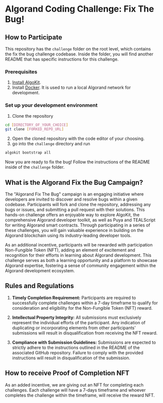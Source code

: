 # Algorand Coding Challenge: Fix The Bug!

## How to Participate

This repository has the `challenge` folder on the root level, which contains the fix the bug challenge codebase. Inside the folder, you will find another README that has specific instructions for this challenge.  

### Prerequisites

1. [Install AlgoKit](https://github.com/algorandfoundation/algokit-cli/tree/main?tab=readme-ov-file#install).
2. Install [Docker](https://www.docker.com/products/docker-desktop/). It is used to run a local Algorand network for development.

### Set up your development environment

1. Clone the repository
```bash
cd [DIRECTORY_OF_YOUR_CHOICE]
git clone [FORKED_REPO_URL]
```
2. Open the cloned repository with the code editor of your choosing.
3. go into the `challenge` directory and run 
```bash
algokit bootstrap all
```

Now you are ready to fix the bug! Follow the instructions of the README inside of the `challenge` folder. 

## What is the Algorand Fix the Bug Campaign?

The "Algorand Fix The Bug" campaign is an engaging initiative where developers are invited to discover and resolve bugs within a given codebase. Participants will fork and clone the repository, addressing any bugs or issues, and submitting a pull request with their solutions. This hands-on challenge offers an enjoyable way to explore AlgoKit, the comprehensive Algorand developer toolkit, as well as Puya and TEALScript for writing Algorand smart contracts. Through participating in a series of these challenges, you will gain valuable experience in building on the Algorand blockchain using its industry-leading developer tools.

As an additional incentive, participants will be rewarded with participation Non-Fungible Token (NFT), adding an element of excitement and recognition for their efforts in learning about Algorand development. This challenge serves as both a learning opportunity and a platform to showcase Algorand expertise, fostering a sense of community engagement within the Algorand development ecosystem.

## Rules and Regulations
1. **Timely Completion Requirement:**
Participants are required to successfully complete challenges within a 7-day timeframe to qualify for consideration and eligibility for the Non-Fungible Token (NFT) reward.

2. **Intellectual Property Integrity:**
All submissions must exclusively represent the individual efforts of the participant. Any indication of duplicating or incorporating elements from other participants' submissions will result in disqualification from receiving the NFT reward.

3. **Compliance with Submission Guidelines:**
Submissions are expected to strictly adhere to the instructions outlined in the README of the associated GitHub repository. Failure to comply with the provided instructions will result in disqualification of the submission.

## How to receive Proof of Completion NFT

As an added incentive, we are giving out an NFT for completing each challenges. Each challenge will have a 7-days timeframe and whoever completes the challenge within the timeframe, will receive the reward NFT. 
